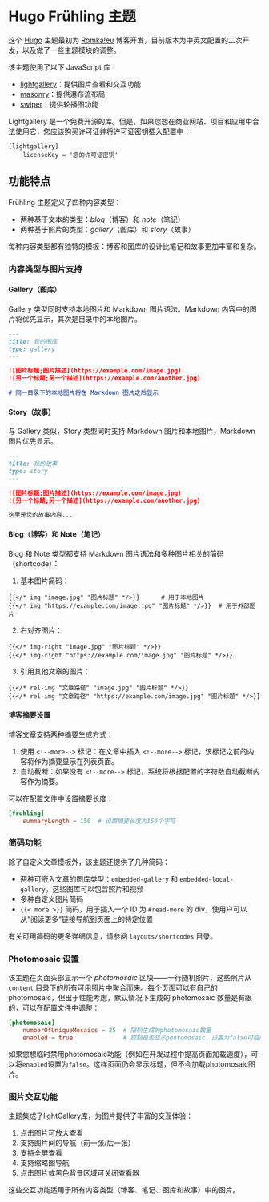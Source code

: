 # Hugo Frühling 主题

这个 [Hugo](https://gohugo.io/) 主题最初为 [Romka!eu](https://romka.eu/en) 博客开发，目前版本为中英文配置的二次开发，以及做了一些主题模块的调整。

该主题使用了以下 JavaScript 库：
- [lightgallery](https://www.lightgalleryjs.com/)：提供图片查看和交互功能
- [masonry](https://masonry.desandro.com/)：提供瀑布流布局
- [swiper](https://swiperjs.com/)：提供轮播图功能

Lightgallery 是一个免费开源的库。但是，如果您想在商业网站、项目和应用中合法使用它，您应该购买许可证并将许可证密钥插入配置中：
```
[lightgallery]
    licenseKey = '您的许可证密钥'
```

## 功能特点
Frühling 主题定义了四种内容类型：
- 两种基于文本的类型：_blog_（博客）和 _note_（笔记）
- 两种基于照片的类型：_gallery_（图库）和 _story_（故事）

每种内容类型都有独特的模板：博客和图库的设计比笔记和故事更加丰富和复杂。

### 内容类型与图片支持

#### Gallery（图库）
Gallery 类型同时支持本地图片和 Markdown 图片语法。Markdown 内容中的图片将优先显示，其次是目录中的本地图片。

```markdown
---
title: 我的图库
type: gallery
---

![图片标题;图片描述](https://example.com/image.jpg)
![另一个标题;另一个描述](https://example.com/another.jpg)

# 同一目录下的本地图片将在 Markdown 图片之后显示
```

#### Story（故事）
与 Gallery 类似，Story 类型同时支持 Markdown 图片和本地图片，Markdown 图片优先显示。

```markdown
---
title: 我的故事
type: story
---

![图片标题;图片描述](https://example.com/image.jpg)
![另一个标题;另一个描述](https://example.com/another.jpg)

这里是您的故事内容...
```

#### Blog（博客）和 Note（笔记）
Blog 和 Note 类型都支持 Markdown 图片语法和多种图片相关的简码（shortcode）：

1. 基本图片简码：
```
{{</* img "image.jpg" "图片标题" */>}}      # 用于本地图片
{{</* img "https://example.com/image.jpg" "图片标题" */>}}  # 用于外部图片
```

2. 右对齐图片：
```
{{</* img-right "image.jpg" "图片标题" */>}}
{{</* img-right "https://example.com/image.jpg" "图片标题" */>}}
```

3. 引用其他文章的图片：
```
{{</* rel-img "文章路径" "image.jpg" "图片标题" */>}}
{{</* rel-img "文章路径" "https://example.com/image.jpg" "图片标题" */>}}
```

#### 博客摘要设置
博客文章支持两种摘要生成方式：

1. 使用 `<!--more-->` 标记：在文章中插入 `<!--more-->` 标记，该标记之前的内容将作为摘要显示在列表页面。
2. 自动截断：如果没有 `<!--more-->` 标记，系统将根据配置的字符数自动截断内容作为摘要。

可以在配置文件中设置摘要长度：
```toml
[fruhling]
    summaryLength = 150  # 设置摘要长度为150个字符
```

### 简码功能

除了自定义文章模板外，该主题还提供了几种简码：

- 两种可嵌入文章的图库类型：`embedded-gallery` 和 `embedded-local-gallery`。这些图库可以包含照片和视频
- 多种自定义图片简码
- `{{< more >}}` 简码，用于插入一个 ID 为 `#read-more` 的 div，使用户可以从"阅读更多"链接导航到页面上的特定位置

有关可用简码的更多详细信息，请参阅 `layouts/shortcodes` 目录。

### Photomosaic 设置

该主题在页面头部显示一个 _photomosaic_ 区块——一行随机照片，这些照片从 `content` 目录下的所有可用照片中聚合而来。每个页面可以有自己的 photomosaic，但出于性能考虑，默认情况下生成的 photomosaic 数量是有限的，可以在配置文件中调整：

```toml
[photomosaic]
    numberOfUniqueMosaics = 25  # 限制生成的photomosaic数量
    enabled = true              # 控制是否显示photomosaic，设置为false可临时禁用
```

如果您想临时禁用photomosaic功能（例如在开发过程中提高页面加载速度），可以将`enabled`设置为`false`。这样页面仍会显示标题，但不会加载photomosaic图片。

### 图片交互功能

主题集成了lightGallery库，为图片提供了丰富的交互体验：

1. 点击图片可放大查看
2. 支持图片间的导航（前一张/后一张）
3. 支持全屏查看
4. 支持缩略图导航
5. 点击图片或黑色背景区域可关闭查看器

这些交互功能适用于所有内容类型（博客、笔记、图库和故事）中的图片。